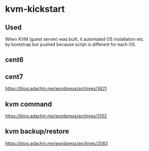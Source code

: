 # kvm-kickstart

## Used    

When KVM (guest server) was built, it automated OS installation etc.   
by bootstrap but pushed because script is different for each OS.

## cent6  

## cent7  

https://blog.adachin.me/wordpress/archives/3621

## kvm command  

https://blog.adachin.me/wordpress/archives/3102

## kvm backup/restore

https://blog.adachin.me/wordpress/archives/2083
